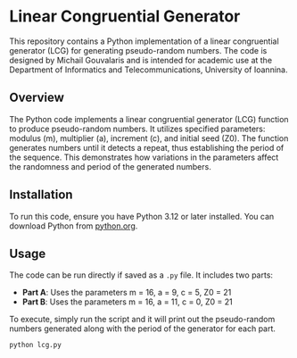 # Linear Congruential Generator

This repository contains a Python implementation of a linear congruential generator (LCG) for generating pseudo-random numbers. The code is designed by Michail Gouvalaris and is intended for academic use at the Department of Informatics and Telecommunications, University of Ioannina.

## Overview

The Python code implements a linear congruential generator (LCG) function to produce pseudo-random numbers. It utilizes specified parameters: modulus (m), multiplier (a), increment (c), and initial seed (Z0). The function generates numbers until it detects a repeat, thus establishing the period of the sequence. This demonstrates how variations in the parameters affect the randomness and period of the generated numbers.

## Installation

To run this code, ensure you have Python 3.12 or later installed. You can download Python from [python.org](https://www.python.org/downloads/).

## Usage

The code can be run directly if saved as a `.py` file. It includes two parts:

- **Part A**: Uses the parameters m = 16, a = 9, c = 5, Z0 = 21
- **Part B**: Uses the parameters m = 16, a = 11, c = 0, Z0 = 21

To execute, simply run the script and it will print out the pseudo-random numbers generated along with the period of the generator for each part.

```bash
python lcg.py
